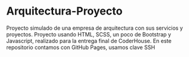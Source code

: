 # Arquitectura-Proyecto
<p> Proyecto simulado de una empresa de arquitectura con sus servicios y proyectos. Proyecto usando HTML, SCSS, un poco de Bootstrap y Javascript, realizado para la entrega final de CoderHouse. En este repositorio contamos con GitHub Pages, usamos clave SSH</p>

